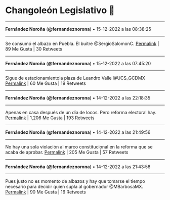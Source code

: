 # Changoleón Legislativo 🙈
*****
**Fernández Noroña** (**@fernandeznorona**) • 15-12-2022 a las 08:38:25
*****
Se consumó el albazo en Puebla. El buitre @SergioSalomonC.
[Permalink](https://twitter.com/fernandeznorona/status/1603429281165504512) | 89 Me Gusta | 30 Retweets
*****
**Fernández Noroña** (**@fernandeznorona**) • 15-12-2022 a las 07:45:20
*****
Sigue de estacionamientola plaza de Leandro Valle ⁦@UCS_GCDMX⁩
[Permalink](https://twitter.com/fernandeznorona/status/1603415920537321472) | 60 Me Gusta | 19 Retweets
*****
**Fernández Noroña** (**@fernandeznorona**) • 14-12-2022 a las 22:18:35
*****
Apenas en casa después de un día de locos. Pero reforma electoral hay.
[Permalink](https://twitter.com/fernandeznorona/status/1603273293380714496) | 1,206 Me Gusta | 193 Retweets
*****
**Fernández Noroña** (**@fernandeznorona**) • 14-12-2022 a las 21:49:56
*****
No hay una sola violación al marco constitucional en la reforma que se acaba de aprobar.
[Permalink](https://twitter.com/fernandeznorona/status/1603266083523174403) | 205 Me Gusta | 57 Retweets
*****
**Fernández Noroña** (**@fernandeznorona**) • 14-12-2022 a las 21:43:58
*****
Pues justo no es momento de albazos y hay que tomarse el tiempo necesario para decidir quien supla al gobernador @MBarbosaMX.
[Permalink](https://twitter.com/fernandeznorona/status/1603264583606497280) | 90 Me Gusta | 16 Retweets